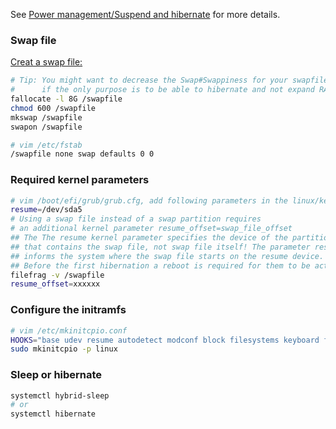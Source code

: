 See [Power management/Suspend and hibernate](https://wiki.archlinux.org/index.php/Power_management/Suspend_and_hibernate#High_level_interfaces) for more details.

### Swap file

[Creat a swap file:](https://wiki.archlinux.org/index.php/Swap#Swap_file)

```bash
# Tip: You might want to decrease the Swap#Swappiness for your swapfile
#      if the only purpose is to be able to hibernate and not expand RAM.
fallocate -l 8G /swapfile
chmod 600 /swapfile
mkswap /swapfile
swapon /swapfile

# vim /etc/fstab
/swapfile none swap defaults 0 0
```

### Required kernel parameters
```bash
# vim /boot/efi/grub/grub.cfg, add following parameters in the linux/kernel line
resume=/dev/sda5
# Using a swap file instead of a swap partition requires 
# an additional kernel parameter resume_offset=swap_file_offset
## The The resume kernel parameter specifies the device of the partition 
## that contains the swap file, not swap file itself! The parameter resume_offset
## informs the system where the swap file starts on the resume device.
## Before the first hibernation a reboot is required for them to be active.
filefrag -v /swapfile
resume_offset=xxxxxx
```

### Configure the initramfs
```bash
# vim /etc/mkinitcpio.conf
HOOKS="base udev resume autodetect modconf block filesystems keyboard fsck"
sudo mkinitcpio -p linux
```

### Sleep or hibernate
```bash
systemctl hybrid-sleep
# or
systemctl hibernate
```
